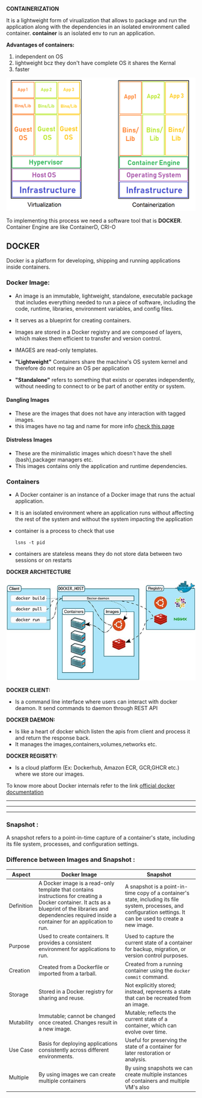 **CONTAINERIZATION**

It is a lightweight form of virualization that allows to package and run the application along with the dependencies in an isolated environment called container.
__container__ is an isolated env to run an application.

__Advantages of containers:__
1) independent on OS
2) lightweight bcz they don't have complete OS it shares the Kernal
3) faster

![Virtualization vs Containerization](/Theory/images/vm-vs-containers.webp)

To implementing this process we need a software tool that is __DOCKER__.  
Container Engine are like ContainerD, CRI-O 

## DOCKER  
Docker is a platform for developing, shipping and running applications inside containers.

### Docker Image:  
- An image is an immutable, lightweight, standalone, executable package that includes everything needed to run a piece of software, including the code, runtime, libraries, environment variables, and config files.  
- It serves as a blueprint for creating containers. 
- Images are stored in a Docker registry and are composed of layers, which makes them efficient to transfer and version control. 
- IMAGES are read-only templates.  

- __"Lightweight"__ Containers share the machine's OS system kernel and therefore do not require an OS per application  
- __"Standalone"__ refers to something that exists or operates independently, without needing to connect to or be part of another entity or system.  

#### Dangling Images
- These are the images that does not have any interaction with tagged images.
- this images have no tag and name
for more info [check this page](https://www.howtogeek.com/devops/what-are-dangling-docker-images/)

#### Distroless Images
- These are the minimalistic images which doesn't have the shell (bash),packager managers etc.
- This images contains only the application and runtime dependencies.
### Containers  
- A Docker container is an instance of a Docker image that runs the actual application. 
-  It is an isolated environment where an application runs without affecting the rest of the system and without the system impacting the application
- container is a process to check that use  
      
      lsns -t pid
- containers are stateless means they do not store data between two sessions or on restarts


**DOCKER ARCHITECTURE** 

![](/Theory/images/docker%20architecture.jpg)

__DOCKER CLIENT:__  
 - Is a command line interface where users can interact with docker deamon. It send commands to daemon through REST API  

__DOCKER DAEMON:__   
- Is like a heart of docker which listen the apis from client and process it and return the response back.
- It manages the images,containers,volumes,networks etc.  

__DOCKER REGISRTY:__  
 - Is a cloud platform (Ex: Dockerhub, Amazon ECR, GCR,GHCR etc.) where we store our images.

To know more about Docker internals refer to the link [official docker documentation](https://docs.docker.com/get-started/overview/)

---
---
---

### Snapshot : 

 A snapshot refers to a point-in-time capture of a container's state, including its file system, processes, and configuration settings.   

### Difference between Images and Snapshot : 

| Aspect | Docker Image | Snapshot |
|--------|--------------|----------|
| Definition | A Docker image is a read-only template that contains instructions for creating a Docker container. It acts as a blueprint of the libraries and dependencies required inside a container for an application to run. | A snapshot is a point-in-time copy of a container's state, including its file system, processes, and configuration settings. It can be used to create a new image. |
| Purpose | Used to create containers. It provides a consistent environment for applications to run. | Used to capture the current state of a container for backup, migration, or version control purposes. |
| Creation | Created from a Dockerfile or imported from a tarball. | Created from a running container using the `docker commit` command. |
| Storage | Stored in a Docker registry for sharing and reuse. | Not explicitly stored; instead, represents a state that can be recreated from an image. |
| Mutability | Immutable; cannot be changed once created. Changes result in a new image. | Mutable; reflects the current state of a container, which can evolve over time. |
| Use Case | Basis for deploying applications consistently across different environments. | Useful for preserving the state of a container for later restoration or analysis. 
|  Multiple  |  By using images we can create multiple containers  |  By using snapshots we can create multiple instances of containers and multiple VM's also 
